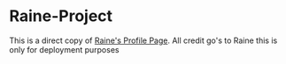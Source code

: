 # Raine-Project
This is a direct copy of [Raine's Profile Page]([https://github.com/RaineGu](https://github.com/RaineGu/Profile_Page)https://github.com/RaineGu/Profile_Page).
All credit go's to Raine this is only for deployment purposes
